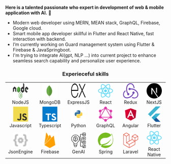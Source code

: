 <b>Here is a talented passionate who expert in development of web & mobile application with AI.</b> 👋
- Modern web developer using MERN, MEAN stack, GraphQL, Firebase, Google cloud.
- Smart mobile app developer skillful in Flutter and React Native, fast interaction with backend.
- I’m currently working on Guard management system using Flutter & Firebase & JavaSpringboot.
- I'm trying to integrate AI(gpt, NLP ...) into current project to enhance seamless search capability and personalize user experience.
  
<h3 align="center">Experieceful skills</h3>
<div align="center">
<table align="center">
  <tr>
    <td align="center" width="96">
      <a href="https://nodejs.org/en">
        <img src="./img/nodejs.svg" width="48" height="48" alt="NodeJS" />
      </a>
      <br>NodeJS
    </td>
    <td align="center" width="96">
      <a href="https://www.mongodb.com/">
        <img src="./img/mongodb.svg" width="48" height="48" alt="MongoDB" />
      </a>
      <br>MongoDB
    </td>
    <td align="center" width="96">
      <a href="https://expressjs.com/">
        <img src="./img/expressjs.svg" width="48" height="48" alt="ExpressJS" />
      </a>
      <br>ExpressJS
    </td>
    <td align="center" width="96">
      <a href="https://react.dev/">
        <img src="./img/react.svg" width="48" height="48" alt="React" />
      </a>
      <br>React
    </td>
    <td align="center" width="96">
      <a href="https://redux.js.org/">
        <img src="./img/redux.svg" width="48" height="48" alt="Redux" />
      </a>
      <br>Redux
    </td>
    <td align="center" width="96">
      <a href="https://nextjs.org/">
        <img src="./img/nextjs.svg" width="48" height="48" alt="NextJS" />
      </a>
      <br>NextJS
    </td>    
  </tr>
  <tr>
    <td align="center" width="96">
      <a href="https://developer.mozilla.org/en-US/docs/Web/JavaScript">
        <img src="./img/javascript.svg" width="48" height="48" alt="JavaScript" />
      </a>
      <br>Javascript
    </td>
    <td align="center" width="96">
      <a href="https://www.typescriptlang.org/">
        <img src="./img/typescript.svg" width="48" height="48" alt="TypeScript" />
      </a>
      <br>Typescript
    </td>    
    <td align="center" width="96">
      <a href="https://www.python.org/">
        <img src="./img/python.svg" width="48" height="48" alt="Python" />
      </a>
      <br>Python
    </td>
    <td align="center" width="96">
      <a href="https://graphql.org/">
        <img src="./img/graphql.svg" width="48" height="48" alt="GraphQL" />
      </a>
      <br>GraphQL
    </td>  
        <td align="center" width="96">
      <a href="https://angular.org/">
        <img src="./img/angular.svg" width="48" height="48" alt="Angular" />
      </a>
      <br>Angular
    </td>
        <td align="center" width="96">
      <a href="https://pub.dev/">
        <img src="./img/flutter.svg" width="48" height="48" alt="Flutter" />
      </a>
      <br>Flutter
    </td>
  </tr>
  <tr>        
    <td align="center" width="96">
      <a href="https://www.npmjs.com/package/json-rules-engine">
        <img src="./img/json-engine.svg" width="48" height="48" alt="JsonEngine" />
      </a>
      <br>JsonEngine
    </td>
    <td align="center" width="96">
      <a href="https://console.firebase/">
        <img src="./img/firebase.svg" width="48" height="48" alt="Firebase" />
      </a>
      <br>Firebase
    </td>
    <td align="center" width="96">
      <a href="https://ai.google/discover/generativeai/">
        <img src="./img/gen-ai.svg" width="48" height="48" alt="GenAI" />
      </a>
      <br>GenAI
    </td>
        <td align="center" width="96">
      <a href="https://spring.io/">
        <img src="./img/spring.svg" width="48" height="48" alt="Spring" />
      </a>
      <br>Spring
    </td>
            <td align="center" width="96">
      <a href="https://laravel.com/">
        <img src="./img/laravel.svg" width="48" height="48" alt="Laravel" />
      </a>
      <br>Laravel
    </td>
            <td align="center" width="96">
      <a href="https://reactnative.dev/">
        <img src="./img/react.svg" width="48" height="48" alt="React Native" />
      </a>
      <br>React Native
    </td>
  </tr>
</table>
</div>

<!--
**StormRunner06106/StormRunner06106** is a ✨ _special_ ✨ repository because its `README.md` (this file) appears on your GitHub profile.

Here are some ideas to get you started:

- 🔭 I’m currently working on ...
- 🌱 I’m currently learning ...
- 👯 I’m looking to collaborate on ...
- 🤔 I’m looking for help with ...
- 💬 Ask me about ...
- 📫 How to reach me: ...
- 😄 Pronouns: ...
- ⚡ Fun fact: ...
-->
